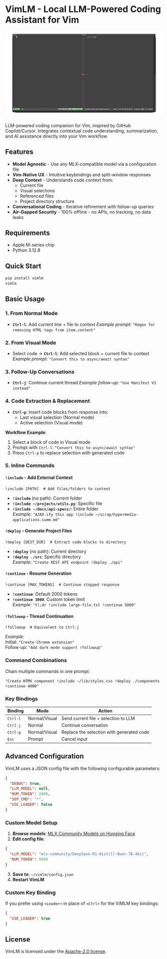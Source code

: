 
# VimLM - Local LLM-Powered Coding Assistant for Vim

![vimlm](https://raw.githubusercontent.com/JosefAlbers/VimLM/main/assets/captioned_vimlm.gif)

LLM-powered coding companion for Vim, inspired by GitHub Copilot/Cursor. Integrates contextual code understanding, summarization, and AI assistance directly into your Vim workflow.

## Features

- **Model Agnostic** - Use any MLX-compatible model via a configuration file
- **Vim-Native UX** - Intuitive keybindings and split-window responses
- **Deep Context** - Understands code context from:
    - Current file
    - Visual selections
    - Referenced files
    - Project directory structure
- **Conversational Coding** - Iterative refinement with follow-up queries
- **Air-Gapped Security** - 100% offline - no APIs, no tracking, no data leaks

## Requirements

- Apple M-series chip
- Python 3.12.8

## Quick Start

```zsh
pip install vimlm
vimlm
```

## Basic Usage

### 1. **From Normal Mode**  
- **`Ctrl-l`**: Add current line + file to context
  *Example prompt:* `"Regex for removing HTML tags from item.content"`

### 2. **From Visual Mode**  
- Select code → **`Ctrl-l`**: Add selected block + current file to context
  *Example prompt:* `"Convert this to async/await syntax"`

### 3. **Follow-Up Conversations**  
- **`Ctrl-j`**: Continue current thread
  *Example follow-up:* `"Use Manifest V3 instead"`

### 4. **Code Extraction & Replacement**  
- **`Ctrl-p`**: Insert code blocks from response into:  
  - Last visual selection (Normal mode)  
  - Active selection (Visual mode)  

**Workflow Example**:  
1. Select a block of code in Visual mode  
2. Prompt with `Ctrl-l`: `"Convert this to async/await syntax"`  
3. Press `Ctrl-p` to replace selection with generated code  

### 5. **Inline Commands**  

#### `!include` - Add External Context  
```text
!include [PATH]  # Add files/folders to context
```
- **`!include`** (no path): Current folder  
- **`!include ~/projects/utils.py`**: Specific file  
- **`!include ~/docs/api-specs/`**: Entire folder  
*Example:* `"AJAX-ify this app !include ~/scrap/hypermedia-applications.summ.md"`

#### `!deploy` - Generate Project Files  
```text
!deploy [DEST_DIR]  # Extract code blocks to directory
```
- **`!deploy`** (no path): Current directory  
- **`!deploy ./src`**: Specific directory  
*Example:* `"Create REST API endpoint !deploy ./api"`

#### `!continue` - Resume Generation  
```text
!continue [MAX_TOKENS]  # Continue stopped response
```
- **`!continue`**: Default 2000 tokens  
- **`!continue 3000`**: Custom token limit  
*Example:* `"tl;dr !include large-file.txt !continue 5000"`

#### `!followup` - Thread Continuation  
```text
!followup  # Equivalent to Ctrl-j
```
*Example:*  
Initial: `"Create Chrome extension"`  
Follow-up: `"Add dark mode support !followup"`

### Command Combinations  
Chain multiple commands in one prompt:  
```text
"Create HTMX component !include ~/lib/styles.css !deploy ./components !continue 4000"
```  

### Key Bindings

| Binding    | Mode          | Action                                 |
|------------|---------------|----------------------------------------|
| `Ctrl-l`   | Normal/Visual | Send current file + selection to LLM   |
| `Ctrl-j`   | Normal        | Continue conversation                  |
| `Ctrl-p`   | Normal/Visual | Replace the selection with generated code |
| `Esc`      | Prompt        | Cancel input                           |

## Advanced Configuration
VimLM uses a JSON config file with the following configurable parameters:
```json
{
  "DEBUG": true,
  "LLM_MODEL": null,
  "NUM_TOKEN": 2000,
  "SEP_CMD": "!",
  "USE_LEADER": false
}
```
### Custom Model Setup
1. **Browse models**: [MLX Community Models on Hugging Face](https://huggingface.co/mlx-community)
2. **Edit config file**:
```json
{
  "LLM_MODEL": "mlx-community/DeepSeek-R1-Distill-Qwen-7B-4bit",
  "NUM_TOKEN": 9999
}
```
3. **Save to**: `~/vimlm/config.json`
4. **Restart VimLM**

### Custom Key Binding
If you prefer using `<Leader>` in place of `<Ctrl>` for the ViMLM key bindings:
```json
{
  "USE_LEADER": true
}
```

## License

VimLM is licensed under the [Apache-2.0 license](LICENSE).
